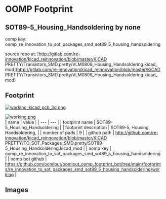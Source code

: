 # OOMP Footprint  
## SOT89-5_Housing_Handsoldering  by none  
  
oomp key: oomp_re_innovation_to_sot_packages_smd_sot89_5_housing_handsoldering  
  
source repo at: [http://gitlab.com/re-innovation/kicad_reinnovation/blob/master/KiCAD PRETTY/Transistors_SMD.pretty/VLM0806_Housing_Handsoldering.kicad_mod](http://gitlab.com/re-innovation/kicad_reinnovation/blob/master/KiCAD PRETTY/Transistors_SMD.pretty/VLM0806_Housing_Handsoldering.kicad_mod)  
## Footprint  
  
[![working_kicad_pcb_3d.png](working_kicad_pcb_3d_600.png)](working_kicad_pcb_3d.png)  
  
[![working.png](working_600.png)](working.png)  
| name | value | 
| --- | --- | 
| footprint name | SOT89-5_Housing_Handsoldering | 
| footprint description | SOT89-5, Housing, Handsoldering, | 
| number of pads | 9 | 
| github path | http://github.com/re-innovation/kicad_reinnovation/blob/master/KiCAD PRETTY/TO_SOT_Packages_SMD.pretty/SOT89-5_Housing_Handsoldering.kicad_mod | 
| oomp key | oomp_re_innovation_to_sot_packages_smd_sot89_5_housing_handsoldering | 
| oomp bot github | https://github.com/oomlout/oomlout_oomp_footprint_bot/tree/main/footprints/re_innovation_to_sot_packages_smd_sot89_5_housing_handsoldering/working | 
## Images  
